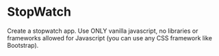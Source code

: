 # StopWatch
Create a stopwatch app. Use ONLY vanilla javascript, no libraries or frameworks allowed for Javascript (you can use any CSS framework like Bootstrap).
